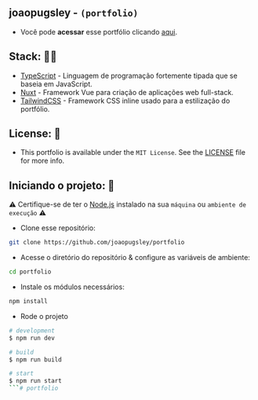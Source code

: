 ## joaopugsley - `(portfolio)`
- Você pode **acessar** esse portfólio clicando <a href="https://joaopugsley.dev">aqui</a>.

## Stack: 👨‍💻
- <a href="https://www.typescriptlang.org/">TypeScript</a> - Linguagem de programação fortemente tipada que se baseia em JavaScript.
- <a href="https://nuxt.com/">Nuxt</a> - Framework Vue para criação de aplicações web full-stack.
- <a href="https://tailwindcss.com/">TailwindCSS</a> - Framework CSS inline usado para a estilização do portfólio.

## License: 📃
- This portfolio is available under the ``MIT License``. See the <a href="https://github.com/joaopugsley/portfolio/blob/main/LICENSE">LICENSE</a> file for more info.

## Iniciando o projeto: 🔧
⚠ Certifique-se de ter o <a href="https://nodejs.org/">Node.js</a> instalado na sua `máquina` ou `ambiente de execução` ⚠
- Clone esse repositório:
```bash
git clone https://github.com/joaopugsley/portfolio
```
- Acesse o diretório do repositório & configure as variáveis de ambiente:
```bash
cd portfolio
```
- Instale os módulos necessários:
```bash
npm install
```
- Rode o projeto
```bash
# development
$ npm run dev

# build
$ npm run build

# start
$ npm run start
```# portfolio
